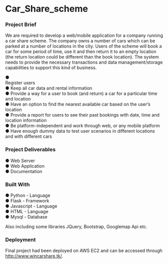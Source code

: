# Car_Share_scheme

<h3>Project Brief</h3>
We are required to develop a web/mobile application for a company running a car share scheme. The company owns a number of cars which can be parked at a number of locations in the city. Users of the scheme will book a car for some period of time, use it and then return it to an empty location (the return location could be different than the book location). The system needs to provide the necessary transactions and data management/storage capabilities to support this kind of business. </br>

● </br>Register users</br>
● Keep all car data and rental information</br> 
● Provide a way for a user to book (and return) a car for a particular time and location</br> 
● Have an option to find the nearest available car based on the user’s location</br> 
● Provide a report for users to see their past bookings with date, time and location information</br> 
● Be platform-independent and work through web, or any mobile platform</br> 
● Have enough dummy data to test user scenarios in different locations and with different cars</br> 

<h3>Project Deliverables</h3>
● Web Server</br>
● Web Application</br>
● Documentation</br>

<h3>Built With</h3>
● Python - Language</br>
● Flask - Framework</br>
● Javascript - Language</br>
● HTML - Language</br>
● Mysql - Database</br>

Also including some libraries JQuery, Bootstrap, Googlemap Api etc.

<h3>Deployment</h3>

Final project had been deployed on AWS EC2 and can be accessed through http://www.wincarshare.tk/.

